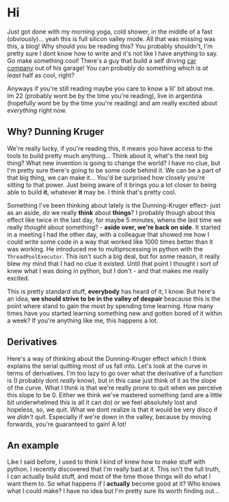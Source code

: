 # Hi

Just got done with my morning yoga, cold shower, in the middle of a fast (obviously)... yeah this is full silicon valley mode.
All that was missing was this, a blog! Why should you be reading this? You probably shouldn't, I'm pretty sure I dont know how to write and it's not like I have
anything to say. Go make something cool! There's a guy that build a self driving [car company](comma.ai) out of his garage! You can probably do something which is 
*at least* half as cool, right?

Anyways if you're still reading maybe you care to know a lil' bit about me. Im 22 (probably wont be by the time you're reading), live in argentina (hopefully wont be by the time you're reading)
and am really excited about *everything* right now.

## Why? Dunning Kruger

We're really lucky, if you're reading this, it means you have access to the tools to build pretty much anything...
Think about it, what's the next big thing? What new invention is going to change the world? I have no clue, but I'm pretty sure there's going to be some code behind it.
We can be a part of that big thing, we can make it... You'd be surprised how closely you're sitting to that power. Just being aware of it brings you a lot closer to being 
able to build **it**, whatever **it** may be. I think that's pretty cool.

Something I've been thinking about lately is the Dunning-Kruger effect- just as an aside, do we really **think** about **things**? I probably though about this effect like 
twice in the last day, for maybe 5 minutes, whens the last time we really *thought* about something? - **aside over, we're back on side**. It started in a meeting
I had the other day, with a colleague that showed me how I could write some code in a way that worked like 1000 times better than it was working. He introduced me 
to multiprocessing in python with the `ThreadPoolExecutor`. This isn't such a big deal, but for some reason, it really blew my mind that I had no clue it existed.
Until that point I thought i sort of knew what I was doing in python, but I don't - and that makes me really excited. 

This is pretty standard stuff, **everybody** has heard of it, I know. But here's an idea, **we should strive to be in the valley of despair** beacause this is the point
where stand to gain the most by spending time learning. How many times have you started learning something new and gotten bored of it within a week? If you're anything like me,
this happens a lot.

## Derivatives

Here's a way of thinking about the Dunning-Kruger effect which I think explains the serial quitting most of us fall into. Let's look at the curve in terms of derivatives. I'm too lazy to go over what the derivative of a function is (I probably dont *really* know), but in this case just think of it as the slope of the curve. What I think is that we're really prone to quit when we perceive this slope to be 0. Either we think we've mastered something (and are a little bit underwhelmed this is all it can do) or we feel absolutely lost and hopeless, so, we quit. What we dont realize is that it would be very disco if we *didn't* quit. Especially if we're down in the valley, because by moving forwards, you're guaranteed to gain! A lot! 

## An example

Like I said before, I used to think I kind of knew how to make stuff with python. I recently discovered that I'm really bad at it. This isn't the full truth, I can actually build stuff, and most of the time those things will do what I want them to. So what happens if I **actually** become good at it? Who knows what I could make? I have no idea but I'm pretty sure its worth finding out...
